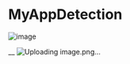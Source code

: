 # MyAppDetection

![image](https://github.com/mchimbof/MyAppDetection/assets/26042473/7cd9ebe9-659b-4359-ba05-c07fbc507add)

__
![Uploading image.png…]()
